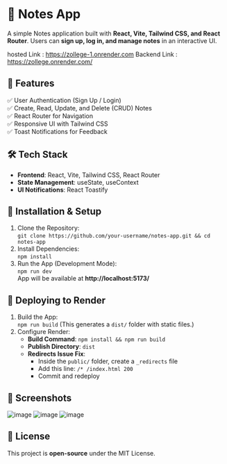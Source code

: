 # 📒 Notes App

A simple Notes application built with **React, Vite, Tailwind CSS, and React Router**. Users can **sign up, log in, and manage notes** in an interactive UI.


hosted Link : https://zollege-1.onrender.com
Backend Link : https://zollege.onrender.com/
## 🚀 Features
✅ User Authentication (Sign Up / Login)  
✅ Create, Read, Update, and Delete (CRUD) Notes  
✅ React Router for Navigation  
✅ Responsive UI with Tailwind CSS  
✅ Toast Notifications for Feedback  

## 🛠️ Tech Stack
- **Frontend**: React, Vite, Tailwind CSS, React Router  
- **State Management**: useState, useContext  
- **UI Notifications**: React Toastify  

## 🔧 Installation & Setup  
1. Clone the Repository:  
   `git clone https://github.com/your-username/notes-app.git && cd notes-app`  
2. Install Dependencies:  
   `npm install`  
3. Run the App (Development Mode):  
   `npm run dev`  
   App will be available at **http://localhost:5173/**  

## 🚀 Deploying to Render  
1. Build the App:  
   `npm run build` (This generates a `dist/` folder with static files.)  
2. Configure Render:  
   - **Build Command**: `npm install && npm run build`  
   - **Publish Directory**: `dist`  
   - **Redirects Issue Fix**:  
     - Inside the `public/` folder, create a `_redirects` file  
     - Add this line: `/* /index.html 200`  
     - Commit and redeploy  

## 📸 Screenshots  
![image](https://github.com/user-attachments/assets/00f8664a-ca30-4f25-b5eb-43967c9ffc08)
![image](https://github.com/user-attachments/assets/e63510ee-40c4-45a9-81f6-910b3cd0509a)
![image](https://github.com/user-attachments/assets/6d502cf8-784c-4452-a1e7-d48927133013)



## 📜 License  
This project is **open-source** under the MIT License.  

